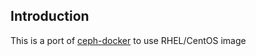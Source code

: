 ## Introduction

This is a port of [ceph-docker](https://github.com/ceph/ceph-docker) to use RHEL/CentOS image

